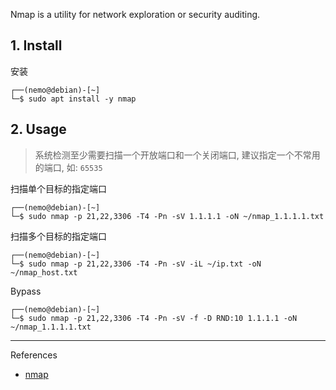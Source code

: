 Nmap is a utility for network exploration or security auditing.

## 1. Install

安装

```
┌──(nemo@debian)-[~]
└─$ sudo apt install -y nmap
```

## 2. Usage

> 系统检测至少需要扫描一个开放端口和一个关闭端口, 建议指定一个不常用的端口, 如: `65535` 

扫描单个目标的指定端口

```
┌──(nemo@debian)-[~]
└─$ sudo nmap -p 21,22,3306 -T4 -Pn -sV 1.1.1.1 -oN ~/nmap_1.1.1.1.txt
```

扫描多个目标的指定端口

```
┌──(nemo@debian)-[~]
└─$ sudo nmap -p 21,22,3306 -T4 -Pn -sV -iL ~/ip.txt -oN ~/nmap_host.txt
```

Bypass

```
┌──(nemo@debian)-[~]
└─$ sudo nmap -p 21,22,3306 -T4 -Pn -sV -f -D RND:10 1.1.1.1 -oN ~/nmap_1.1.1.1.txt
```

---

References

- [nmap](https://www.kali.org/tools/nmap/)
